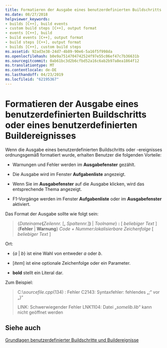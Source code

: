 ```yaml
---
title: Formatieren der Ausgabe eines benutzerdefinierten Buildschritts oder eines benutzerdefinierten Buildereignisses
ms.date: 08/27/2018
helpviewer_keywords:
- builds [C++], build events
- custom build steps [C++], output format
- events [C++], build
- build events [C++], output format
- build steps [C++], output format
- builds [C++], custom build steps
ms.assetid: 92ad3e38-24d7-4b89-90e6-5a16f5f998da
ms.openlocfilehash: b0e9a7514704742524f97e55c06ef47c7b36631b
ms.sourcegitcommit: 0ab61bc3d2b6cfbd52a16c6ab2b97a8ea1864f12
ms.translationtype: MT
ms.contentlocale: de-DE
ms.lasthandoff: 04/23/2019
ms.locfileid: "62195367"
---
```

# <a name="formatting-the-output-of-a-custom-build-step-or-build-event"></a>Formatieren der Ausgabe eines benutzerdefinierten Buildschritts oder eines benutzerdefinierten Buildereignisses

Wenn die Ausgabe eines benutzerdefinierten Buildschritts oder -ereignisses ordnungsgemäß formatiert wurde, erhalten Benutzer die folgenden Vorteile:

- Warnungen und Fehler werden im **Ausgabefenster** gezählt.

- Die Ausgabe wird im Fenster **Aufgabenliste** angezeigt.

- Wenn Sie im **Ausgabefenster** auf die Ausgabe klicken, wird das entsprechende Thema angezeigt.

- F1-Vorgänge werden im Fenster **Aufgabenliste** oder im **Ausgabefenster** aktiviert.

Das Format der Ausgabe sollte wie folgt sein:

> {<em>Dateiname</em>**(**<em>Zeilennr.</em> \[**,** <em>Spaltennr.</em>]**)** &#124; *Toolname*} **:** \[ <em>beliebiger Text</em> ] {**Fehler** &#124; **Warnung**} <em>Code + Nummer</em>**:**<em>lokalisierbare Zeichenfolge</em> \[ <em>beliebiger Text</em> ]

Ort:

- {*a* &#124; *b*} ist eine Wahl von entweder *a* oder *b*.

- \[<em>item</em>] ist eine optionale Zeichenfolge oder ein Parameter.

- **bold** stellt ein Literal dar.

Zum Beispiel:

> C:\\*sourcefile.cpp*(134) : Fehler C2143: Syntaxfehler: fehlendes „;“ vor „}“
>
> LINK: Schwerwiegender Fehler LNK1104: Datei „*somelib.lib*“ kann nicht geöffnet werden

## <a name="see-also"></a>Siehe auch

[Grundlagen benutzerdefinierter Buildschritte und Buildereignisse](understanding-custom-build-steps-and-build-events.md)